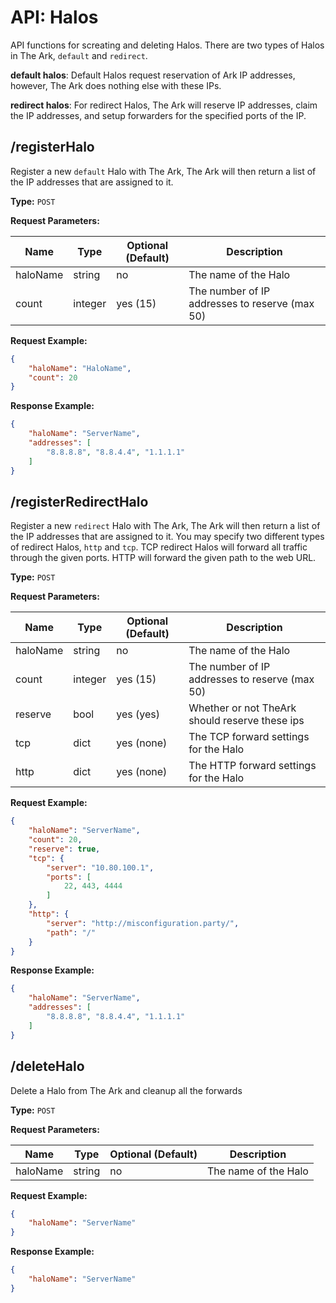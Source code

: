 # API: Halos
API functions for screating and deleting Halos. There are two types of Halos in The Ark, `default` and `redirect`.

__default halos__: Default Halos request reservation of Ark IP addresses, however, The Ark does nothing else with these IPs.

__redirect halos__: For redirect Halos, The Ark will reserve IP addresses, claim the IP addresses, and setup forwarders for the specified ports of the IP.

## /registerHalo
Register a new `default` Halo with The Ark, The Ark will then return a list of the IP
addresses that are assigned to it.

__Type:__ `POST`

__Request Parameters:__

| Name     | Type     | Optional (Default) | Description                                    |
|----------|----------|--------------------|------------------------------------------------|
| haloName | string   | no                 | The name of the Halo                           |
| count  | integer  | yes (15)           | The number of IP addresses to reserve (max 50) |

__Request Example:__
```json
{
    "haloName": "HaloName",
    "count": 20
}
```

__Response Example:__
```json
{
    "haloName": "ServerName",
    "addresses": [
        "8.8.8.8", "8.8.4.4", "1.1.1.1"
    ]
}
```


## /registerRedirectHalo
Register a new `redirect` Halo with The Ark, The Ark will then return a list of the IP
addresses that are assigned to it. You may specify two different types of redirect Halos,
`http` and `tcp`.
TCP redirect Halos will forward all traffic through the given ports. HTTP will forward the
given path to the web URL.

__Type:__ `POST`

__Request Parameters:__

| Name     | Type     | Optional (Default) | Description                                    |
|----------|----------|--------------------|------------------------------------------------|
| haloName | string   | no                 | The name of the Halo                           |
| count    | integer  | yes (15)           | The number of IP addresses to reserve (max 50) |
| reserve  | bool     | yes (yes)          | Whether or not TheArk should reserve these ips |
| tcp      | dict     | yes (none)         | The TCP forward settings for the Halo        |
| http     | dict     | yes (none)         | The HTTP forward settings for the Halo       |

__Request Example:__
```json
{
    "haloName": "ServerName",
    "count": 20,
    "reserve": true,
    "tcp": {
        "server": "10.80.100.1",
        "ports": [
            22, 443, 4444
        ]
    },
    "http": {
        "server": "http://misconfiguration.party/",
        "path": "/"
    }
}
```

__Response Example:__
```json
{
    "haloName": "ServerName",
    "addresses": [
        "8.8.8.8", "8.8.4.4", "1.1.1.1"
    ]
}
```


## /deleteHalo
Delete a Halo from The Ark and cleanup all the forwards

__Type:__ `POST`

__Request Parameters:__

| Name     | Type     | Optional (Default) | Description                                    |
|----------|----------|--------------------|------------------------------------------------|
| haloName | string   | no                 | The name of the Halo                           |

__Request Example:__
```json
{
    "haloName": "ServerName"
}
```

__Response Example:__
```json
{
    "haloName": "ServerName"
}
```